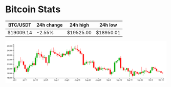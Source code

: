 # Bitcoin Stats

BTC/USDT|24h change|24h high|24h low|
|---|---|---|---|
|$19009.14|-2.55%|$19525.00|$18950.01|

<img src="./chart.svg">
